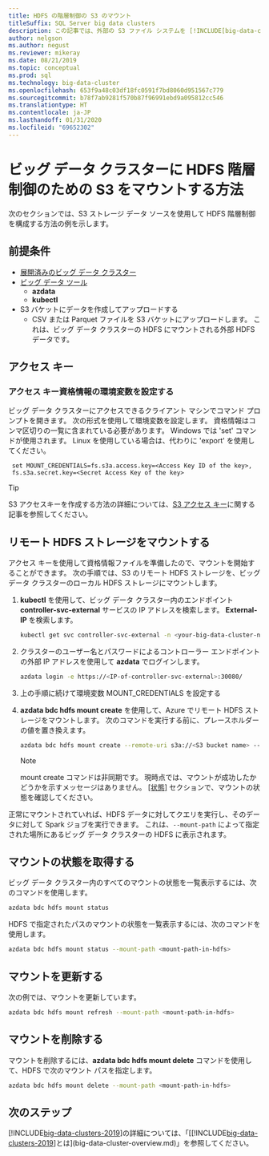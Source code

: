 ```yaml
---
title: HDFS の階層制御の S3 のマウント
titleSuffix: SQL Server big data clusters
description: この記事では、外部の S3 ファイル システムを [!INCLUDE[big-data-clusters-2019](../includes/ssbigdataclusters-ver15.md)]上の HDFS にマウントして HDFS の階層化を構成する方法について説明します。
author: nelgson
ms.author: negust
ms.reviewer: mikeray
ms.date: 08/21/2019
ms.topic: conceptual
ms.prod: sql
ms.technology: big-data-cluster
ms.openlocfilehash: 653f9a48c03df18fc0591f7bd8060d951567c779
ms.sourcegitcommit: b78f7ab9281f570b87f96991ebd9a095812cc546
ms.translationtype: HT
ms.contentlocale: ja-JP
ms.lasthandoff: 01/31/2020
ms.locfileid: "69652302"
---
```

# <a name="how-to-mount-s3-for-hdfs-tiering-in-a-big-data-cluster"></a>ビッグ データ クラスターに HDFS 階層制御のための S3 をマウントする方法

次のセクションでは、S3 ストレージ データ ソースを使用して HDFS 階層制御を構成する方法の例を示します。

## <a name="prerequisites"></a>前提条件

- [展開済みのビッグ データ クラスター](deployment-guidance.md)
- [ビッグ データ ツール](deploy-big-data-tools.md)
  - **azdata**
  - **kubectl**
- S3 バケットにデータを作成してアップロードする 
  - CSV または Parquet ファイルを S3 バケットにアップロードします。 これは、ビッグ データ クラスターの HDFS にマウントされる外部 HDFS データです。

## <a name="access-keys"></a>アクセス キー

### <a name="set-environment-variable-for-access-key-credentials"></a>アクセス キー資格情報の環境変数を設定する

ビッグ データ クラスターにアクセスできるクライアント マシンでコマンド プロンプトを開きます。 次の形式を使用して環境変数を設定します。 資格情報はコンマ区切りの一覧に含まれている必要があります。 Windows では 'set' コマンドが使用されます。 Linux を使用している場合は、代わりに 'export' を使用してください。

   ```text
    set MOUNT_CREDENTIALS=fs.s3a.access.key=<Access Key ID of the key>,
    fs.s3a.secret.key=<Secret Access Key of the key>
   ```

   > [!TIP]
   > S3 アクセスキーを作成する方法の詳細については、[S3 アクセス キー](https://docs.aws.amazon.com/general/latest/gr/aws-sec-cred-types.html#access-keys-and-secret-access-keys)に関する記事を参照してください。

## <a id="mount"></a> リモート HDFS ストレージをマウントする

アクセス キーを使用して資格情報ファイルを準備したので、マウントを開始することができます。 次の手順では、S3 のリモート HDFS ストレージを、ビッグ データ クラスターのローカル HDFS ストレージにマウントします。

1. **kubectl** を使用して、ビッグ データ クラスター内のエンドポイント **controller-svc-external** サービスの IP アドレスを検索します。 **External-IP** を検索します。

   ```bash
   kubectl get svc controller-svc-external -n <your-big-data-cluster-name>
   ```

1. クラスターのユーザー名とパスワードによるコントローラー エンドポイントの外部 IP アドレスを使用して **azdata** でログインします。

   ```bash
   azdata login -e https://<IP-of-controller-svc-external>:30080/
   ```
   
1. 上の手順に続けて環境変数 MOUNT_CREDENTIALS を設定する

1. **azdata bdc hdfs mount create** を使用して、Azure でリモート HDFS ストレージをマウントします。 次のコマンドを実行する前に、プレースホルダーの値を置き換えます。

   ```bash
   azdata bdc hdfs mount create --remote-uri s3a://<S3 bucket name> --mount-path /mounts/<mount-name>
   ```

   > [!NOTE]
   > mount create コマンドは非同期です。 現時点では、マウントが成功したかどうかを示すメッセージはありません。 [[状態]](#status) セクションで、マウントの状態を確認してください。

正常にマウントされていれば、HDFS データに対してクエリを実行し、そのデータに対して Spark ジョブを実行できます。 これは、`--mount-path` によって指定された場所にあるビッグ データ クラスターの HDFS に表示されます。

## <a id="status"></a> マウントの状態を取得する

ビッグ データ クラスター内のすべてのマウントの状態を一覧表示するには、次のコマンドを使用します。

```bash
azdata bdc hdfs mount status
```

HDFS で指定されたパスのマウントの状態を一覧表示するには、次のコマンドを使用します。

```bash
azdata bdc hdfs mount status --mount-path <mount-path-in-hdfs>
```

## <a name="refresh-a-mount"></a>マウントを更新する

次の例では、マウントを更新しています。

```bash
azdata bdc hdfs mount refresh --mount-path <mount-path-in-hdfs>
```

## <a id="delete"></a> マウントを削除する

マウントを削除するには、**azdata bdc hdfs mount delete** コマンドを使用して、HDFS で次のマウント パスを指定します。

```bash
azdata bdc hdfs mount delete --mount-path <mount-path-in-hdfs>
```

## <a name="next-steps"></a>次のステップ

[!INCLUDE[big-data-clusters-2019](../includes/ssbigdataclusters-ver15.md)]の詳細については、「[[!INCLUDE[big-data-clusters-2019](../includes/ssbigdataclusters-ver15.md)]とは](big-data-cluster-overview.md)」を参照してください。
